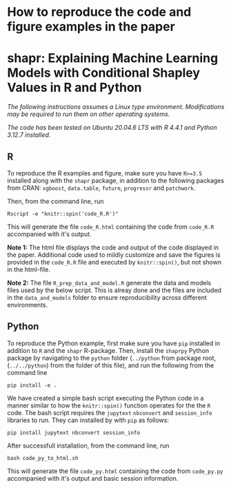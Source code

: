 
# How to reproduce the code and figure examples in the paper 
# shapr: Explaining Machine Learning Models with Conditional Shapley Values in R and Python

*The following instructions assumes a Linux type environment.*
*Modifications may be required to run them on other operating systems.*

*The code has been tested on Ubuntu 20.04.6 LTS with R 4.4.1 and Python 3.12.7 installed.*


## R
To reproduce the R examples and figure, make sure you have `R>=3.5` installed along with the `shapr` package, in addition to the following packages from CRAN: `xgboost`, `data.table`, `future`, `progressr` and `patchwork`.

Then, from the command line, run 
```
Rscript -e "knitr::spin('code_R.R')"
```
This will generate the file `code_R.html` containing the code from `code_R.R` accompanied with it's output.

**Note 1:** The html file displays the code and output of the code displayed in the paper. Additional code used to mildly customize and save the figures is provided in the `code_R.R` file and executed by `knitr::spin()`, but not shown in the html-file. 

**Note 2:** The file `R_prep_data_and_model.R` generate the data and models files used by the below script. This is alreay done and the files are included in the `data_and_models` folder to ensure reproducibility across different environments.

## Python

To reproduce the Python example, first make sure you have `pip` installed in addition to `R` and the `shapr` R-package.
Then, install the `shaprpy` Python package by navigating to the `python` folder (`../python` from package root, (`../../python`) from the folder of this file), and run the following from the command line 

```
pip install -e .
```

We have created a simple bash script executing the Python code in a manner similar to how the `knitr::spin()` function operates for the the `R` code.
The bash script requires the `jupytext` `nbconvert` and `session_info` libraries to run.
They can installed by with `pip` as follows:

```
pip install jupytext nbconvert session_info
```

After successfull installation, from the command line, run 
```
bash code_py_to_html.sh
```
This will generate the file `code_py.html` containing the code from `code_py.py` accompanied with it's output and basic session information.
